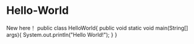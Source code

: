 # Hello-World
New here！
public class HelloWorld{
    public void static void main(String[] args){
        System.out.println("Hello World!");
    }
}
